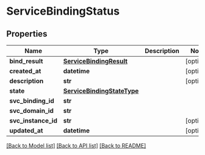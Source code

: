 # ServiceBindingStatus

## Properties
Name | Type | Description | Notes
------------ | ------------- | ------------- | -------------
**bind_result** | [**ServiceBindingResult**](ServiceBindingResult.md) |  | [optional] 
**created_at** | **datetime** |  | [optional] 
**description** | **str** |  | [optional] 
**state** | [**ServiceBindingStateType**](ServiceBindingStateType.md) |  | 
**svc_binding_id** | **str** |  | 
**svc_domain_id** | **str** |  | 
**svc_instance_id** | **str** |  | [optional] 
**updated_at** | **datetime** |  | [optional] 

[[Back to Model list]](../README.md#documentation-for-models) [[Back to API list]](../README.md#documentation-for-api-endpoints) [[Back to README]](../README.md)

